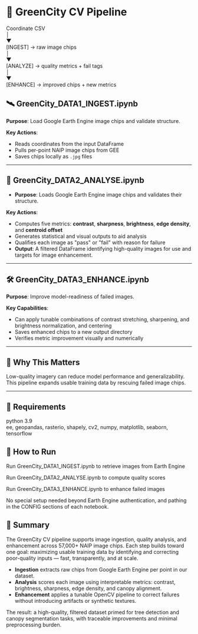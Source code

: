 # 🌳 GreenCity CV Pipeline

Coordinate CSV  
    │    
    ▼  
[INGEST] → raw image chips  
    │  
    ▼  
[ANALYZE] → quality metrics + fail tags    
    │  
    ▼  
[ENHANCE] → improved chips + new metrics    

## 🛰️ GreenCity_DATA1_INGEST.ipynb
**Purpose**: Load Google Earth Engine image chips and validate structure.

**Key Actions**:
- Reads coordinates from the input DataFrame  
- Pulls per-point NAIP image chips from GEE  
- Saves chips locally as `.jpg` files  

---

## 🧪 GreenCity_DATA2_ANALYSE.ipynb
- **Purpose**: Loads Google Earth Engine image chips and validates their structure.  

**Key Actions**:
  - Computes five metrics: **contrast**, **sharpness**, **brightness**, **edge density**, and **centroid offset**
  - Generates statistical and visual outputs to aid analysis 
  - Qualifies each image as "pass" or "fail" with reason for failure
- **Output**: A filtered DataFrame identifying high-quality images for use and targets for image enhancement.

---

## 🛠️ GreenCity_DATA3_ENHANCE.ipynb
**Purpose**: Improve model-readiness of failed images.

**Key Capabilities**:
  - Can apply tunable combinations of contrast stretching, sharpening, and brightness normalization, and centering
  - Saves enhanced chips to a new output directory
  - Verifies metric improvement visually and numerically 

---

## 🧠 Why This Matters
Low-quality imagery can reduce model performance and generalizability. This pipeline expands usable training data by rescuing failed image chips.

---

## 🔧 Requirements
python 3.9<br> 
ee, geopandas, rasterio, shapely, cv2, numpy, matplotlib, seaborn, tensorflow


##  🚀 How to Run
Run GreenCity_DATA1_INGEST.ipynb to retrieve images from Earth Engine

Run GreenCity_DATA2_ANALYSE.ipynb to compute quality scores

Run GreenCity_DATA3_ENHANCE.ipynb to enhance failed images

No special setup needed beyond Earth Engine authentication, and pathing in the CONFIG sections of each notebook.

## 🧠 Summary

The GreenCity CV pipeline supports image ingestion, quality analysis, and enhancement across 57,000+ NAIP image chips. Each step builds toward one goal: maximizing usable training data by identifying and correcting poor-quality inputs — fast, transparently, and at scale.

- **Ingestion** extracts raw chips from Google Earth Engine per point in our dataset.
- **Analysis** scores each image using interpretable metrics: contrast, brightness, sharpness, edge density, and canopy alignment.
- **Enhancement** applies a tunable OpenCV pipeline to correct failures without introducing artifacts or synthetic textures.

The result: a high-quality, filtered dataset primed for tree detection and canopy segmentation tasks, with traceable improvements and minimal preprocessing burden.




